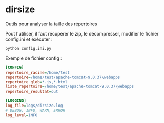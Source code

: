 # dirsize

Outils pour analyser la taille des répertoires

Pout l'utiliser, il faut récupérer le zip, le décompresser, modifier le fichier config.ini et exécuter :
```shell
python config.ini.py
```

Exemple de fichier config :
```ini
[CONFIG]
repertoire_racine=/home/test
repertoire=/home/test/apache-tomcat-9.0.37\webapps
repertoire_glob=*.js,*.html
liste_repertoire=/home/test/apache-tomcat-9.0.37\webapps
repertoire_resultat=out

[LOGGING]
log_file=logs/dirsize.log
# DEBUG, INFO, WARN, ERROR
log_level=INFO
```
